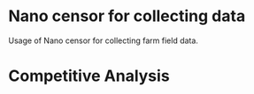 # Nano censor for collecting data

Usage of Nano censor for collecting farm field data.


# Competitive Analysis 